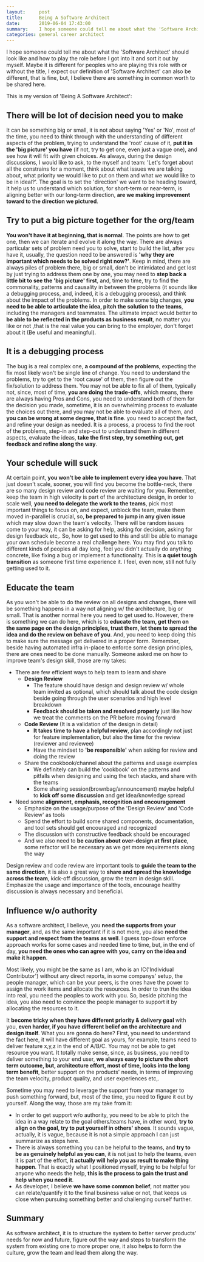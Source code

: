 ```yaml
---
layout:     post
title:      Being A Software Architect
date:       2019-06-04 17:43:00
summary:    I hope someone could tell me about what the 'Software Architect' should look like and how to play the role before I got into it and sort it out by myself. Maybe it is different for peoples who are playing this role with or without the title, I expect our definition of 'Software Architect' can also be different, that is fine, but, I believe there are something in common worth to be shared here. 
categories: general career architect
---
```


I hope someone could tell me about what the 'Software Architect' should look like and how to play the role before I got into it and sort it out by myself. Maybe it is different for peoples who are playing this role with or without the title, I expect our definition of 'Software Architect' can also be different, that is fine, but, I believe there are something in common worth to be shared here. 

This is my version of 'Being A Software Architect':

## There will be lot of decision need you to make

It can be something big or small, it is not about saying 'Yes' or 'No', most of the time, you need to think through with the understanding of different aspects of the problem, trying to understand the 'root' cause of it, **put it in the 'big picture' you have** (if not, try to get one, even just a vague one), and see how it will fit with given choices. As always, during the design discussions, I would like to ask, to the myself and team: 'Let's forget about all the constrains for a moment, think about what issues we are talking about, what priority we would like to put on them and what we would like to be in ideal?'. The goal is to set the 'direction' we want to be heading toward, it help us to understand which solution, for short-term or near-term, is aligning better with our long-term direction, **are we making improvement toward to the direction we pictured**.

## Try to put a big picture together for the org/team

**You won't have it at beginning, that is normal**. The points are how to get one, then we can iterate and evolve it along the way. There are always particular sets of problem need you to solve, start to build the list, after you have it, usually, the question need to be answered is **'why they are important which needs to be solved right now?'**. Keep in mind, there are always piles of problem there, big or small, don't be intimidated and get lost by just trying to address them one by one, you may need to **step back a little bit to see the 'big picture' first**, and, time to time, try to find the commonality, patterns and causality in between the problems (it sounds like a debugging process, and, indeed, it is a debugging process), and think about the impact of the problems. In order to make some big changes, **you need to be able to articulate the idea, pitch the solution to the teams**, including the managers and teammates. The ultimate impact would better to **be able to be reflected in the products as business result**, no matter you like or not ,that is the real value you can bring to the employer, don't forget about it (Be useful and meaningful).

## It is a debugging process

The bug is a real complex one, **a compound of the problems**, expecting the fix most likely won't be single line of change. You need to understand the problems, try to get to the 'root cause' of them, then figure out the fix/solution to address them. You may not be able to fix all of them, typically not, since, most of time, **you are doing the trade-offs**, which means, there are always having Pros and Cons, you need to understand both of them for the decision you made, sometime, it is an overwhelming process to evaluate the choices out there, and you may not be able to evaluate all of them, and **you can be wrong at some degree, that is fine**. you need to accept the fact, and refine your design as needed. It is a process, a process to find the root of the problems, step-in and step-out to understand them in different aspects, evaluate the ideas, **take the first step, try something out, get feedback and refine along the way**.

## Your schedule will suck

At certain point, **you won't be able to implement every idea you have**. That just doesn't scale, sooner, you will find you become the bottle-neck, there are so many design review and code review are waiting for you. Remember, keep the team in high velocity is part of the architecture design, in order to scale well, **you need to delegate the work to the teams**, pick most important things to focus on, and expect, unblock the team, make them moved in-parallel is crucial, so, **be prepared to jump in any given issue** which may slow down the team's velocity. There will be random issues come to your way, it can be asking for help, asking for decision, asking for design feedback etc,. So, how to get used to this and still be able to manage your own schedule become a real challenge here. You may find you talk to different kinds of peoples all day long, feel you didn't actually do anything concrete, like fixing a bug or implement a functionality. This is **a quiet tough transition** as someone first time experience it. I feel, even now, still not fully getting used to it.

## Educate the team

As you won't be able to do the review on all designs and changes, there will be something happens in a way not aligning w/ the architecture, big or small. That is another normal here you need to get used to. However, there is something we can do here, which is to **educate the team, get them on the same page on the design principles, trust them, let them to spread the idea and do the review on behave of you**. And, you need to keep doing this to make sure the message get delivered in a proper form. Remember, beside having automated infra in-place to enforce some design principles, there are ones need to be done manually. Someone asked me on how to improve team's design skill, those are my takes:

- There are few efficient ways to help team to learn and share
    - **Design Review**
        - The feature should have design and design review w/ whole team invited as optional, which should talk about the code design beside going through the user scenarios and high level breakdown
        - **Feedback should be taken and resolved properly** just like how we treat the comments on the PR before moving forward
    - **Code Review** (It is a validation of the design in detail)
        - **It takes time to have a helpful review**, plan accordingly not just for feature implementation, but also the time for the review (reviewer and reviewee)
        - Have the mindset to **'be responsible'** when asking for review and doing the review
    - Share the cookbook/channel about the patterns and usage examples
        - We definitely can build the 'cookbook' on the patterns and pitfalls when designing and using the tech stacks, and share with the teams
        - Some sharing session(brownbag/announcement) maybe helpful to **kick off some discussion** and get idea/knowledge spread
- Need some **alignment, emphasis, recognition and encouragement**
    - Emphasize on the usage/purpose of the 'Design Review' and 'Code Review' as tools
    - Spend the effort to build some shared components, documentation, and tool sets should get encouraged and recognized
    - The discussion with constructive feedback should be encouraged
    - And we also need to **be caution about over-design at first place**, some refactor will be necessary as we get more requirements along the way

Design review and code review are important tools to **guide the team to the same direction**, it is also a great way to **share and spread the knowledge across the team**, kick-off discussion, grow the team in design skill. Emphasize the usage and importance of the tools, encourage healthy discussion is always necessary and beneficial.

## Influence w/o authority

As a software architect, I believe, you **need the supports from your manager**, and, as the same important if it is not more, you also **need the support and respect from the teams as well**. I guess top-down enforce approach works for some cases and needed time to time, but, in the end of day, **you need the ones who can agree with you, carry on the idea and make it happen**. 

Most likely, you might be the same as I am, who is an IC('Individual Contributor') without any direct reports, in some companys' setup, the people manager, which can be your peers, is the ones have the power to assign the work items and allocate the resources. In order to trun the idea into real, you need the peoples to work with you. So, beside pitching the idea, you also need to convince the people manager to support it by allocating the resources to it.

It **become tricky when they have different priority & delivery goal** with you, **even harder, if you have different belief on the architecture and design itself**. What you are gonna do here? First, you need to understand the fact here, it will have different goal as yours, for example, teams need to deliver feature x,y,z in the end of A/B/C. You may not be able to get resource you want. It totally make sense, since, as business, you need to deliver something to your end user, **we always easy to picture the short term outcome, but, architecture effort, most of time, looks into the long term benefit**, better support on the products' needs, in terms of improving the team velocity, product quality, and user experiences etc,.

Sometime you may need to leverage the support from your manager to push something forward, but, most of the time, you need to figure it out by yourself. Along the way, those are my take from it: 

- In order to get support w/o authority, you need to be able to pitch the idea in a way relate to the goal others/teams have, in other word, **try to align on the goal, try to put yourself in others' shoes**. It sounds vague, actually, it is vague, because it is not a simple approach I can just summarize as steps here. 
- There is always something you can be helpful to the teams, and **try to be as genuinely helpful as you can**, it is not just to help the teams, even it is part of the effort, **it actually will help you as result to make thing happen**. That is exactly what I positioned myself, trying to be helpful for anyone who needs the help, **this is the process to gain the trust and help when you need it**.
- As developer, I believe **we have some common belief**, not matter you can relate/quantify it to the final business value or not, that keeps us close when pursuing something better and challenging ourself further.


## Summary

As software architect, it is to structure the system to better server products' needs for now and future, figure out the way and steps to transform the system from existing one to more proper one, it also helps to form the culture, grow the team and lead them along the way.
